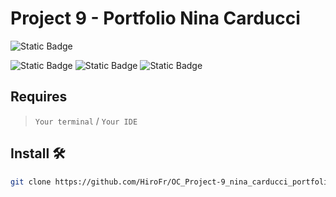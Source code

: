 # Project 9 - Portfolio Nina Carducci

![Static Badge](https://img.shields.io/badge/Version-1.0.0-FF9933)

![Static Badge](https://img.shields.io/badge/JavaScript-F7DF1E?style=for-the-badge&logo=javascript&logoColor=black)
![Static Badge](https://img.shields.io/badge/HTML5-E34F26?style=for-the-badge&logo=html5&logoColor=white)
![Static Badge](https://img.shields.io/badge/CSS-3399FF?style=for-the-badge&logo=css3&logoColor=white)

## Requires

>  `Your terminal` / `Your IDE`

## Install 🛠️

```bash
git clone https://github.com/HiroFr/OC_Project-9_nina_carducci_portfolio.git
```